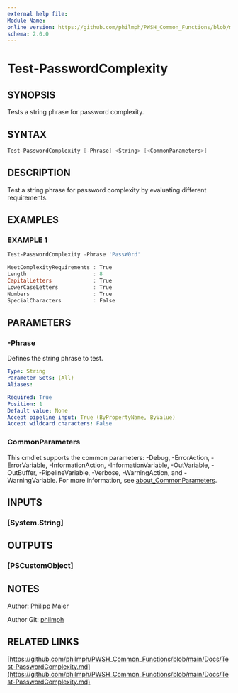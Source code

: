 ```yaml
---
external help file:
Module Name:
online version: https://github.com/philmph/PWSH_Common_Functions/blob/main/Docs/Test-PasswordComplexity.md
schema: 2.0.0
---
```


# Test-PasswordComplexity

## SYNOPSIS

Tests a string phrase for password complexity.

## SYNTAX

```powershell
Test-PasswordComplexity [-Phrase] <String> [<CommonParameters>]
```

## DESCRIPTION

Test a string phrase for password complexity by evaluating different requirements.

## EXAMPLES

### EXAMPLE 1

```powershell
Test-PasswordComplexity -Phrase 'PassW0rd'

MeetComplexityRequirements : True
Length                     : 8
CapitalLetters             : True
LowerCaseLetters           : True
Numbers                    : True
SpecialCharacters          : False
```

## PARAMETERS

### -Phrase

Defines the string phrase to test.

```yaml
Type: String
Parameter Sets: (All)
Aliases:

Required: True
Position: 1
Default value: None
Accept pipeline input: True (ByPropertyName, ByValue)
Accept wildcard characters: False
```

### CommonParameters

This cmdlet supports the common parameters: -Debug, -ErrorAction, -ErrorVariable, -InformationAction, -InformationVariable, -OutVariable, -OutBuffer, -PipelineVariable, -Verbose, -WarningAction, and -WarningVariable. For more information, see [about_CommonParameters](http://go.microsoft.com/fwlink/?LinkID=113216).

## INPUTS

### [System.String]

## OUTPUTS

### [PSCustomObject]

## NOTES

Author: Philipp Maier

Author Git: [philmph](https://github.com/philmph)

## RELATED LINKS

[https://github.com/philmph/PWSH_Common_Functions/blob/main/Docs/Test-PasswordComplexity.md](https://github.com/philmph/PWSH_Common_Functions/blob/main/Docs/Test-PasswordComplexity.md)
